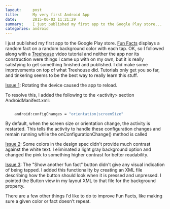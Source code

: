 ```yaml
---
layout:     post
title:      My very first Android App
date:       2015-06-03 11:21:29
summary:    I just published my first app to the Google Play store...
categories: android
---
```


I just published my first app to the Google Play store. <a href="https://play.google.com/store/apps/details?id=com.rahobbs.funfacts">Fun Facts</a>  displays a random fact on a random background color with each tap. OK, so I followed along with a <a href="https://teamtreehouse.com/tracks/android-development">Treehouse</a> video tutorial and neither the app nor its construction were things I came up with on my own, but it is really satisfying to get something finished and published. I did make some improvements on top of what Treehouse did. Tutorials only get you so far, and tinkering seems to be the best way to really learn this stuff.

<a class="anchor" href="#Issue1">Issue 1</a>: Rotating the device caused the app to reload.

To  resolve this, I added the following to the \<activity\> section AndroidManifest.xml:

<div class="highlight"><pre><code class="language-xml" data-lang="xml">
	<span class="nl">android:configChanges =</span> <span class="sc">"orientation|screenSize"</span></code></pre></div>

By default, when the screen size or orientation change, the activity is restarted. This tells the activity to handle these configuration changes and remain running while the onConfigurationChange() method is called

<a class="anchor" href="#Issue2">Issue 2</a>: Some colors in the design spec didn't provide much contrast against the white text. I eliminated a light gray background option and changed the pink to something higher contrast for better readability.

<a class="anchor" href="#Issue3">Issue 3</a>: The "Show another fun fact" button didn't give any visual indication of being tapped. I added this functionality by creating an XML file describing how the button should look when it is pressed and unpressed. I pointed the Button view in my layout XML to that file for the background property.

There are a few other things I'd like to do to improve Fun Facts, like making sure a given color or fact doesn't repeat.

